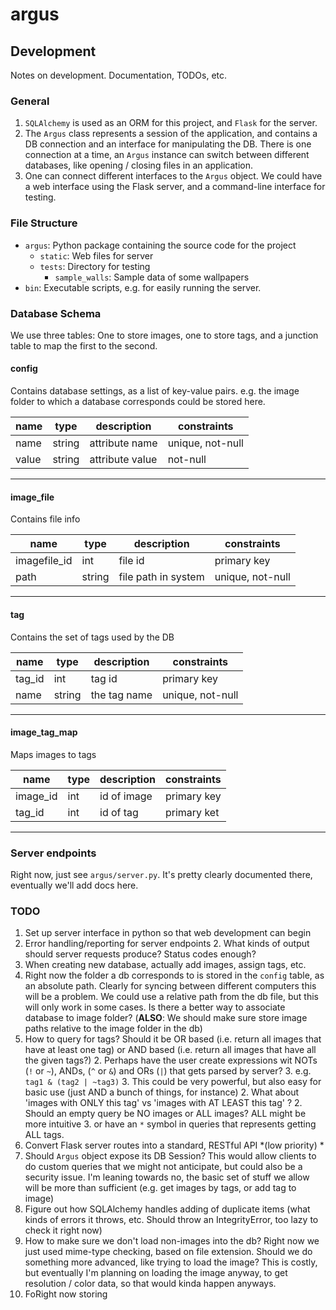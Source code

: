 # argus

## Development
Notes on development. Documentation, TODOs, etc. 

### General
1.  `SQLAlchemy` is used as an ORM for this project, and `Flask` for the server.
1. The `Argus` class represents a session of the application, and contains a DB connection and an interface for manipulating the DB. There is one connection at a time, an `Argus` instance can switch between different databases, like opening / closing files in an application. 
1. One can connect different interfaces to the `Argus` object. We could have a web interface using the Flask server, and a command-line interface for testing. 

### File Structure
 * `argus`: Python package containing the source code for the project
	* `static`: Web files for server
	* `tests`: Directory for testing
		* `sample_walls`: Sample data of some wallpapers
 * `bin`:  Executable scripts, e.g. for easily running the server.
 
### Database Schema
We use three tables: One to store images, one to store tags, and a junction table to map the first to the second.

#### **config**

Contains database settings, as a list of key-value pairs. 
e.g. the image folder to which a database corresponds could be stored here.

| name | type | description | constraints
| --- | --- | --- | --- |
| name | string | attribute name | unique, not-null
| value | string | attribute value | not-null

 --- 
#### **image\_file**

Contains file info

| name | type | description | constraints
| --- | --- | --- |  --- |
| imagefile\_id | int | file id | primary key
| path | string | file path in system | unique, not-null

 ---
#### **tag**

Contains the set of tags used by the DB

| name | type | description | constraints
| --- | --- | --- |  --- |
| tag\_id | int | tag id | primary key
| name | string | the tag name | unique, not-null

 ---
#### **image\_tag\_map**

Maps images to tags

| name | type | description | constraints
| --- | --- | --- |  --- |
| image\_id | int | id of image | primary key
| tag\_id | int | id of tag | primary ket

 ---
 
### Server endpoints 
Right now, just see `argus/server.py`. It's pretty clearly documented there, eventually we'll add docs here. 

### TODO
1. Set up server interface in python so that web development can begin
1. Error handling/reporting for server endpoints
	2. What kinds of output should server requests produce? Status codes enough?
1. When creating new database, actually add images, assign tags, etc. 
1. Right now the folder a db corresponds to is stored in the `config` table, as an absolute path. Clearly for syncing between different computers this will be a problem. We could use a relative path from the db file, but this will only work in some cases. Is there a better way to associate database to image folder? (**ALSO**: We should make sure store image paths relative to the image folder in the db)
1. How to query for tags? Should it be OR based (i.e. return all images that have at least one tag) or AND based (i.e. return all images that have all the given tags?)
	2.  Perhaps have the user create expressions wit NOTs (`!` or `~`), ANDs, (`^` or `&`) and ORs (`|`) that gets parsed by server?
		3. e.g. `tag1 & (tag2 | ~tag3)`
		3. This could be very powerful, but also easy for basic use (just AND a bunch of things, for instance)
	2. What about 'images with ONLY this tag' vs 'images with AT LEAST this tag' ?
	2. Should an empty query be NO images or ALL images? ALL might be more intuitive
		3. or have an `*` symbol in queries that represents getting ALL tags. 
1. Convert Flask server routes into a standard, RESTful API *(low priority) *
1. Should `Argus` object expose its DB Session? This would allow clients to do custom queries that we might not anticipate, but could also be a security issue. I'm leaning towards no, the basic set of stuff we allow will be more than sufficient (e.g. get images by tags, or add tag to image)
1.  Figure out how SQLAlchemy handles adding of duplicate items (what kinds of errors it throws, etc. Should throw an IntegrityError, too lazy to check it right now)
1. How to make sure we don't load non-images into the db? Right now we just used mime-type checking, based on file extension. Should we do something more advanced, like trying to load the image?  This is costly, but eventually I'm planning on loading the image anyway, to get resolution / color data, so that would kinda happen anyways. 
1. FoRight now storing 
